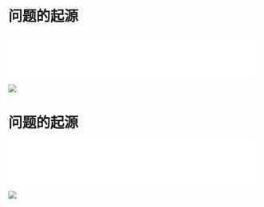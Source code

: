# 问题的起源
<iframe frameborder="0" marginwidth="0" marginheight="0" width=500 height=86 src="./mp3/10-0.mp3"></iframe>

![](./img/10-0.webp)

# 问题的起源
<iframe frameborder="0" marginwidth="0" marginheight="0" width=500 height=86 src="./mp3/10-0.mp3"></iframe>

![](./img/10-0.webp)

